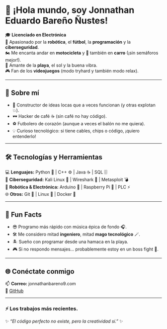# 👋 ¡Hola mundo, soy Jonnathan Eduardo Bareño Ñustes!  

🎓 **Licenciado en Electrónica**  
🤖 Apasionado por la **robótica**, el **fútbol**, la **programación** y la **ciberseguridad**.  
🏍️ Me encanta andar en **motocicleta** y 🚗 también en **carro** (¡sin semáforos mejor!).  
🌴 Amante de la **playa**, el sol y la buena vibra.  
🎮 Fan de los **videojuegos** (modo tryhard y también modo relax).  

---

## 🚀 Sobre mí
- 🔧 Constructor de ideas locas que a veces funcionan (y otras explotan 💥).  
- 🕶️ Hacker de café ☕ (sin café no hay código).  
- ⚽ Futbolero de corazón (aunque a veces el balón no me quiera).  
- 💡 Curioso tecnológico: si tiene cables, chips o código, ¡quiero entenderlo!  

---

## 🛠️ Tecnologías y Herramientas
💻 **Lenguajes:** Python 🐍 | C++ ⚙️ | Java ☕ | SQL 🗄️  
🔐 **Ciberseguridad:** Kali Linux 🐉 | Wireshark 🦈 | Metasploit 💣  
🤖 **Robótica & Electrónica:** Arduino 🔌 | Raspberry Pi 🍓 | PLC ⚡  
🌐 **Otros:** Git 🐙 | Linux 🐧 | Docker 🐋  

---

## 🎯 Fun Facts
- 😎 Programo más rápido con música épica de fondo 🎧.  
- 🛠️ Me considero mitad **ingeniero**, mitad **mago tecnológico** 🪄.  
- 🏝️ Sueño con programar desde una hamaca en la playa.  
- 🎮 Si no respondo mensajes… probablemente estoy en un boss fight 👾.  

---

## 🌐 Conéctate conmigo
📫 **Correo:** jonnathanbareno9.com    
👾 [GitHub](https://github.com/JonnyPeligro)  

---
### :zap: Los trabajos más recientes.
<!--START_SECTION:activity-->

<!--END_SECTION:activity-->

✨ *“El código perfecto no existe, pero la creatividad sí.”* ✨  
